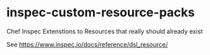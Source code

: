 # inspec-custom-resource-packs
Chef Inspec Extenstions to Resources that really should already exist

See https://www.inspec.io/docs/reference/dsl_resource/

